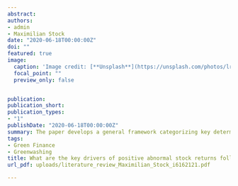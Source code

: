 ```yaml
---
abstract: 
authors:
- admin
- Maximilian Stock
date: "2020-06-18T00:00:00Z"
doi: ""
featured: true
image:
  caption: 'Image credit: [**Unsplash**](https://unsplash.com/photos/lrFrjPxt7ZM)'
  focal_point: ""
  preview_only: false


publication:
publication_short: 
publication_types:
- "1"
publishDate: "2020-06-18T00:00:00Z"
summary: The paper develops a general framework categorizing key determinants of positive abnormal stock returns following a firm's issuance of green bonds and moreover aims at synthesizing opposing academic findings. Furthermore, this paper contributes to society by providing explicitly stated policy recommendations to overseeing bodies which can be capitalized on by potential issuers of green bonds. Likewise, these recommendations aid in providing an evident degree of transparency and certainty to outside stakeholders. 
tags:
- Green Finance
- Greenwashing
title: What are the key drivers of positive abnormal stock returns following a firm’s issuance of green bonds?
url_pdf: uploads/literature_review_Maximilian_Stock_i6162121.pdf

---
```

